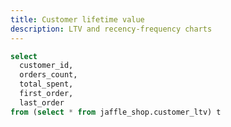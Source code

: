 ```yaml
---
title: Customer lifetime value
description: LTV and recency-frequency charts
---
```


```sql ltv
select
  customer_id,
  orders_count,
  total_spent,
  first_order,
  last_order
from (select * from jaffle_shop.customer_ltv) t
```

<Grid columns={2}> 
<BarChart data={ltv} x="customer_id" y="total_spent" maxItems={10} rotateLabels={true} /> 
<ScatterPlot data={ltv} x="orders_count" y="total_spent" /> </Grid> 
<DataTable data={ltv} />
